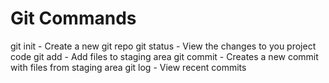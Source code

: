 # Git Commands

git init - Create a new git repo
git status - View the changes to you project code
git add - Add files to staging area
git commit - Creates a new commit with files from staging area
git log - View recent commits